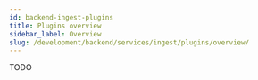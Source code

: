 ```yaml
---
id: backend-ingest-plugins
title: Plugins overview
sidebar_label: Overview
slug: /development/backend/services/ingest/plugins/overview/
---
```


TODO
